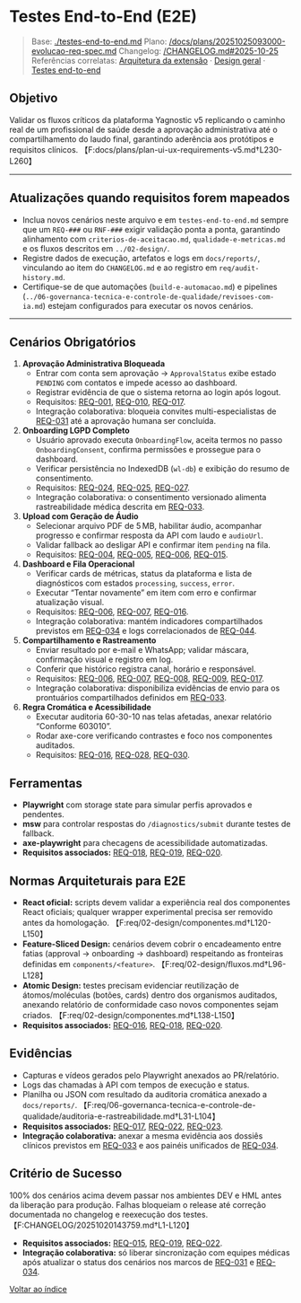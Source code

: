<!-- req/04-testes-e-validacao/testes-end-to-end.md -->
# Testes End-to-End (E2E)

> Base: [./testes-end-to-end.md](./testes-end-to-end.md)
> Plano: [/docs/plans/20251025093000-evolucao-req-spec.md](/docs/plans/20251025093000-evolucao-req-spec.md)
> Changelog: [/CHANGELOG.md#2025-10-25](/CHANGELOG.md#2025-10-25)
> Referências correlatas: [Arquitetura da extensão](/req/01-arquitetura/arquitetura-da-extensao-spec.md) · [Design geral](/req/02-design/design-geral-spec.md) · [Testes end-to-end](/req/04-testes-e-validacao/testes-end-to-end-spec.md)

## Objetivo
Validar os fluxos críticos da plataforma Yagnostic v5 replicando o caminho real de um profissional de saúde desde a aprovação administrativa até o compartilhamento do laudo final, garantindo aderência aos protótipos e requisitos clínicos. 【F:docs/plans/plan-ui-ux-requirements-v5.md†L230-L260】

---

## Atualizações quando requisitos forem mapeados

- Inclua novos cenários neste arquivo e em `testes-end-to-end.md` sempre que um `REQ-###` ou `RNF-###` exigir validação ponta a ponta, garantindo alinhamento com `criterios-de-aceitacao.md`, `qualidade-e-metricas.md` e os fluxos descritos em `../02-design/`.
- Registre dados de execução, artefatos e logs em `docs/reports/`, vinculando ao item do `CHANGELOG.md` e ao registro em `req/audit-history.md`.
- Certifique-se de que automações (`build-e-automacao.md`) e pipelines (`../06-governanca-tecnica-e-controle-de-qualidade/revisoes-com-ia.md`) estejam configurados para executar os novos cenários.

---

## Cenários Obrigatórios
1. **Aprovação Administrativa Bloqueada**
   - Entrar com conta sem aprovação → `ApprovalStatus` exibe estado `PENDING` com contatos e impede acesso ao dashboard.
   - Registrar evidência de que o sistema retorna ao login após logout.
   - Requisitos: [REQ-001](../02-planejamento/requisitos-spec.md#req-001), [REQ-010](../02-planejamento/requisitos-spec.md#req-010), [REQ-017](../02-planejamento/requisitos-spec.md#req-017).
   - Integração colaborativa: bloqueia convites multi-especialistas de [REQ-031](../02-planejamento/requisitos-spec.md#req-031) até a aprovação humana ser concluída.
2. **Onboarding LGPD Completo**
   - Usuário aprovado executa `OnboardingFlow`, aceita termos no passo `OnboardingConsent`, confirma permissões e prossegue para o dashboard.
   - Verificar persistência no IndexedDB (`wl-db`) e exibição do resumo de consentimento.
   - Requisitos: [REQ-024](../02-planejamento/requisitos-spec.md#req-024), [REQ-025](../02-planejamento/requisitos-spec.md#req-025), [REQ-027](../02-planejamento/requisitos-spec.md#req-027).
   - Integração colaborativa: o consentimento versionado alimenta rastreabilidade médica descrita em [REQ-033](../02-planejamento/requisitos-spec.md#req-033).
3. **Upload com Geração de Áudio**
   - Selecionar arquivo PDF de 5 MB, habilitar áudio, acompanhar progresso e confirmar resposta da API com laudo e `audioUrl`.
   - Validar fallback ao desligar API e confirmar item `pending` na fila.
   - Requisitos: [REQ-004](../02-planejamento/requisitos-spec.md#req-004), [REQ-005](../02-planejamento/requisitos-spec.md#req-005), [REQ-006](../02-planejamento/requisitos-spec.md#req-006), [REQ-015](../02-planejamento/requisitos-spec.md#req-015).
4. **Dashboard e Fila Operacional**
   - Verificar cards de métricas, status da plataforma e lista de diagnósticos com estados `processing`, `success`, `error`.
   - Executar “Tentar novamente” em item com erro e confirmar atualização visual.
   - Requisitos: [REQ-006](../02-planejamento/requisitos-spec.md#req-006), [REQ-007](../02-planejamento/requisitos-spec.md#req-007), [REQ-016](../02-planejamento/requisitos-spec.md#req-016).
   - Integração colaborativa: mantém indicadores compartilhados previstos em [REQ-034](../02-planejamento/requisitos-spec.md#req-034) e logs correlacionados de [REQ-044](../02-planejamento/requisitos-spec.md#req-044).
5. **Compartilhamento e Rastreamento**
   - Enviar resultado por e-mail e WhatsApp; validar máscara, confirmação visual e registro em log.
   - Conferir que histórico registra canal, horário e responsável.
   - Requisitos: [REQ-006](../02-planejamento/requisitos-spec.md#req-006), [REQ-007](../02-planejamento/requisitos-spec.md#req-007), [REQ-008](../02-planejamento/requisitos-spec.md#req-008), [REQ-009](../02-planejamento/requisitos-spec.md#req-009), [REQ-017](../02-planejamento/requisitos-spec.md#req-017).
   - Integração colaborativa: disponibiliza evidências de envio para os prontuários compartilhados definidos em [REQ-033](../02-planejamento/requisitos-spec.md#req-033).
6. **Regra Cromática e Acessibilidade**
   - Executar auditoria 60-30-10 nas telas afetadas, anexar relatório “Conforme 603010”.
   - Rodar axe-core verificando contrastes e foco nos componentes auditados.
   - Requisitos: [REQ-016](../02-planejamento/requisitos-spec.md#req-016), [REQ-028](../02-planejamento/requisitos-spec.md#req-028), [REQ-030](../02-planejamento/requisitos-spec.md#req-030).

## Ferramentas
- **Playwright** com storage state para simular perfis aprovados e pendentes.
- **msw** para controlar respostas do `/diagnostics/submit` durante testes de fallback.
- **axe-playwright** para checagens de acessibilidade automatizadas.
- **Requisitos associados:** [REQ-018](../02-planejamento/requisitos-spec.md#req-018), [REQ-019](../02-planejamento/requisitos-spec.md#req-019), [REQ-020](../02-planejamento/requisitos-spec.md#req-020).

## Normas Arquiteturais para E2E
- **React oficial:** scripts devem validar a experiência real dos componentes React oficiais; qualquer wrapper experimental precisa ser removido antes da homologação. 【F:req/02-design/componentes.md†L120-L150】
- **Feature-Sliced Design:** cenários devem cobrir o encadeamento entre fatias (approval → onboarding → dashboard) respeitando as fronteiras definidas em `components/<feature>`. 【F:req/02-design/fluxos.md†L96-L128】
- **Atomic Design:** testes precisam evidenciar reutilização de átomos/moléculas (botões, cards) dentro dos organismos auditados, anexando relatório de conformidade caso novos componentes sejam criados. 【F:req/02-design/componentes.md†L138-L150】
- **Requisitos associados:** [REQ-016](../02-planejamento/requisitos-spec.md#req-016), [REQ-018](../02-planejamento/requisitos-spec.md#req-018), [REQ-020](../02-planejamento/requisitos-spec.md#req-020).

## Evidências
- Capturas e vídeos gerados pelo Playwright anexados ao PR/relatório.
- Logs das chamadas à API com tempos de execução e status.
- Planilha ou JSON com resultado da auditoria cromática anexado a `docs/reports/`. 【F:req/06-governanca-tecnica-e-controle-de-qualidade/auditoria-e-rastreabilidade.md†L31-L104】
- **Requisitos associados:** [REQ-017](../02-planejamento/requisitos-spec.md#req-017), [REQ-022](../02-planejamento/requisitos-spec.md#req-022), [REQ-023](../02-planejamento/requisitos-spec.md#req-023).
- **Integração colaborativa:** anexar a mesma evidência aos dossiês clínicos previstos em [REQ-033](../02-planejamento/requisitos-spec.md#req-033) e aos painéis unificados de [REQ-034](../02-planejamento/requisitos-spec.md#req-034).

## Critério de Sucesso
100% dos cenários acima devem passar nos ambientes DEV e HML antes da liberação para produção. Falhas bloqueiam o release até correção documentada no changelog e reexecução dos testes. 【F:CHANGELOG/20251020143759.md†L1-L120】
- **Requisitos associados:** [REQ-015](../02-planejamento/requisitos-spec.md#req-015), [REQ-019](../02-planejamento/requisitos-spec.md#req-019), [REQ-022](../02-planejamento/requisitos-spec.md#req-022).
- **Integração colaborativa:** só liberar sincronização com equipes médicas após atualizar o status dos cenários nos marcos de [REQ-031](../02-planejamento/requisitos-spec.md#req-031) e [REQ-034](../02-planejamento/requisitos-spec.md#req-034).

[Voltar ao índice](README-spec.md)
